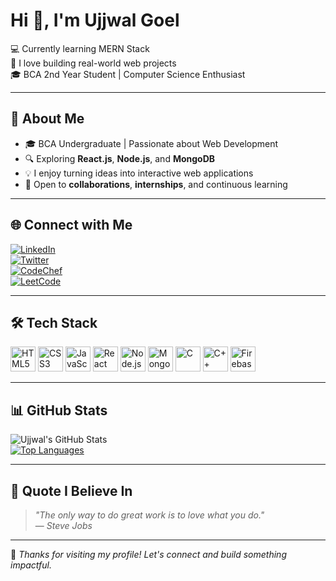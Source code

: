 # Hi 👋, I'm Ujjwal Goel

💻 Currently learning MERN Stack  
🚀 I love building real-world web projects  
🎓 BCA 2nd Year Student | Computer Science Enthusiast  

---

## 📌 About Me

- 🎓 BCA Undergraduate | Passionate about Web Development  
- 🔍 Exploring **React.js**, **Node.js**, and **MongoDB**  
- 💡 I enjoy turning ideas into interactive web applications  
- 🤝 Open to **collaborations**, **internships**, and continuous learning  

---

## 🌐 Connect with Me

[![LinkedIn](https://img.shields.io/badge/LinkedIn-blue?logo=linkedin&logoColor=white)](https://www.linkedin.com/in/ujjwal-goel-23/)  
[![Twitter](https://img.shields.io/badge/Twitter-1DA1F2?logo=twitter&logoColor=white)](https://twitter.com/ujjwalgoel23)  
[![CodeChef](https://img.shields.io/badge/CodeChef-00517B?logo=codechef&logoColor=white)](https://www.codechef.com/users/ujjwalgoel23)  
[![LeetCode](https://img.shields.io/badge/LeetCode-FFA116?logo=leetcode&logoColor=white)](https://leetcode.com/ujjwalgoel23/)

---

## 🛠️ Tech Stack

<div align="left">
  <img src="https://cdn.jsdelivr.net/gh/devicons/devicon/icons/html5/html5-original.svg" height="40" alt="HTML5" />
  <img src="https://cdn.jsdelivr.net/gh/devicons/devicon/icons/css3/css3-original.svg" height="40" alt="CSS3" />
  <img src="https://cdn.jsdelivr.net/gh/devicons/devicon/icons/javascript/javascript-original.svg" height="40" alt="JavaScript" />
  <img src="https://cdn.jsdelivr.net/gh/devicons/devicon/icons/react/react-original.svg" height="40" alt="React" />
  <img src="https://cdn.jsdelivr.net/gh/devicons/devicon/icons/nodejs/nodejs-original.svg" height="40" alt="Node.js" />
  <img src="https://cdn.jsdelivr.net/gh/devicons/devicon/icons/mongodb/mongodb-original.svg" height="40" alt="MongoDB" />
  <img src="https://cdn.jsdelivr.net/gh/devicons/devicon/icons/c/c-original.svg" height="40" alt="C" />
  <img src="https://cdn.jsdelivr.net/gh/devicons/devicon/icons/cplusplus/cplusplus-original.svg" height="40" alt="C++" />
  <img src="https://cdn.jsdelivr.net/gh/devicons/devicon/icons/firebase/firebase-plain.svg" height="40" alt="Firebase" />
</div>

---

## 📊 GitHub Stats

![Ujjwal's GitHub Stats](https://github-readme-stats.vercel.app/api?username=ujjwalgoel23&show_icons=true&theme=radical)  
[![Top Languages](https://github-readme-stats.vercel.app/api/top-langs/?username=ujjwalgoel23&layout=compact&theme=radical)](https://github.com/ujjwalgoel23)

---

## 📢 Quote I Believe In

> *"The only way to do great work is to love what you do."*  
— *Steve Jobs*

---

🌟 *Thanks for visiting my profile! Let's connect and build something impactful.*
